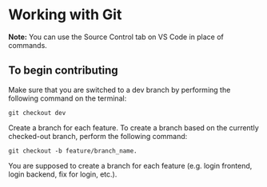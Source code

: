 # Working with Git

**Note:** You can use the Source Control tab on VS Code in place of commands.
## To begin contributing
Make sure that you are switched to a dev branch by performing the following command on the terminal:
```
git checkout dev
```

Create a branch for each feature. To create a branch based on the currently checked-out branch, perform the following command:
```
git checkout -b feature/branch_name.
```
You are supposed to create a branch for each feature (e.g. login frontend, login backend, fix for login, etc.).